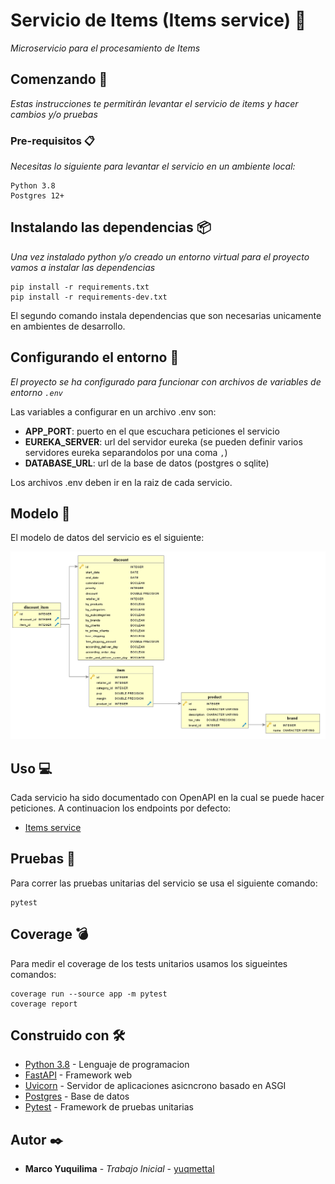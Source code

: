# Servicio de Items (Items service)  🏡

_Microservicio para el procesamiento de Items_

## Comenzando 🚀

_Estas instrucciones te permitirán levantar el servicio de items y hacer cambios y/o pruebas_


### Pre-requisitos 📋

_Necesitas lo siguiente para levantar el servicio en un ambiente local:_

```
Python 3.8
Postgres 12+
```


## Instalando las dependencias 📦

_Una vez instalado python y/o creado un entorno virtual para el proyecto vamos a instalar las dependencias_

```
pip install -r requirements.txt
pip install -r requirements-dev.txt
```

El segundo comando instala dependencias que son necesarias unicamente en ambientes de desarrollo.


## Configurando el entorno 📰

_El proyecto se ha configurado para funcionar con archivos de variables de entorno <code>.env</code>_

Las variables a configurar en un archivo .env son:

* __APP_PORT__: puerto en el que escuchara peticiones el servicio
* __EUREKA_SERVER__: url del servidor eureka (se pueden definir varios servidores eureka separandolos por una coma <code>,</code>)
* __DATABASE_URL__: url de la base de datos (postgres o sqlite)


Los archivos .env deben ir en la raiz de cada servicio.

## Modelo 📐

El modelo de datos del servicio es el siguiente:

![Model](model.PNG)
 

## Uso 💻

Cada servicio ha sido documentado con OpenAPI en la cual se puede hacer peticiones. 
A continuacion los endpoints por defecto:

- [Items service](http://localhost:8002/docs) 


## Pruebas 💊

Para correr las pruebas unitarias del servicio se usa el siguiente comando:

```
pytest
```


## Coverage 💣

Para medir el coverage de los tests unitarios usamos los sigueintes comandos:

```
coverage run --source app -m pytest
coverage report
```


## Construido con 🛠️

* [Python 3.8](https://www.python.org/) - Lenguaje de programacion
* [FastAPI](https://fastapi.tiangolo.com/) - Framework web
* [Uvicorn](https://www.uvicorn.org/) - Servidor de aplicaciones asicncrono basado en ASGI
* [Postgres](https://www.postgresql.org/) - Base de datos
* [Pytest](https://docs.pytest.org/en/stable/) - Framework de pruebas unitarias

## Autor ✒️


* **Marco Yuquilima** - *Trabajo Inicial* - [yuqmettal](https://github.com/yuqmettal)